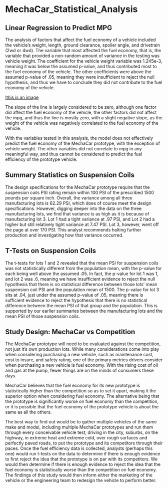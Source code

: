 # MechaCar_Statistical_Analysis
## Linear Regression to Predict MPG
The analysis of factors that affect the fuel economy of a vehicle included the vehicle’s weight, length, ground clearance, spoiler angle, and drivetrain (2wd or 4wd). The variable that most affected the fuel economy, that is, the variable that provided a non-random amount of variance in the testing was vehicle weight. The coefficient for the vehicle weight variable was 1.245e-3, meaning it was below the assumed p-value, and thus contributed most to the fuel economy of the vehicle. The other coefficients were above the assumed p-value of .05, meaning they were insufficient to reject the null hypothesis, and thus we have to conclude they did not contribute to the fuel economy of the vehicle. 

[!this is an image](https://github.com/BartBachrach/MechaCar_Statistical_Analysis/blob/main/Screen%20Shot%202022-06-21%20at%202.30.05%20PM.png)

The slope of the line is largely considered to be zero, although one factor did affect the fuel economy of the vehicle, the other factors did not affect the mpg, and thus the line is mostly zero, with a slight negative slope, as the weight of the vehicle was negatively correlated to the fuel economy of the vehicle.

With the variables tested in this analysis, the model does not effectively predict the fuel economy of the MechaCar prototype, with the exception of vehicle weight. The other variables did not correlate to mpg in any meaningful way, and thus cannot be considered to predict the fuel efficiency of the prototype vehicle. 

## Summary Statistics on Suspension Coils
The design specifications for the MechaCar prototype require that the suspension coils PSI rating remain within 100 PSI of the prescribed 1500 pounds per square inch. Overall, the variance among all three manufacturing lots is 62.29 PSI, which does of course meet the design specifications. 
However, digging deeper into the data on the three manufacturing lots, we find that variance is as high as it is because of manufacturing lot 3. Lot 1 had a tight variance at .97 PSI, and Lot 2 had a higher but still relatively tight variance at 7.47 PSI. Lot 3, however, went off the page at over 170 PSI. This analyst recommends halting further production and investigating how that variance occurred. 

## T-Tests on Suspension Coils
The t-tests for lots 1 and 2 revealed that the mean PSI for suspension coils was not statistically different from the population mean, with the p-value for each being well above the assumed .05. In fact, the p-value for lot 1 was 1, and lot 2 was .6, meaning we have insufficient evidence to reject the null hypothesis that there is no statistical difference between those lots’ mean suspension coil PSI and the population mean of 1500. 
The p-value for lot 3 sits at .04, just under the assumed p-value of .05, meaning there is sufficient evidence to reject the hypothesis that there is no statistical difference between the mean PSI of that group and the population. This is supported by our earlier summaries between the manufacturing lots and the mean PSI of those suspension coils. 

## Study Design: MechaCar vs Competition
The MechaCar prototype will need to be evaluated against the competition, not just it’s own production lots. While many considerations come into play when considering purchasing a new vehicle, such as maintenance cost, cost to insure, and safety rating, one of the primary metrics drivers consider when purchasing a new vehicle is fuel economy. With the rising cost of oil and gas at the pump, fewer things are on the minds of consumers these days. 

MechaCar believes that the fuel economy for its new prototype is statistically higher than the competition so as to set it apart, making it the superior option when considering fuel economy. The alternative being that the prototype is significantly worse on fuel economy than the competition, or it is possible that the fuel economy of the prototype vehicle is about the same as all the others. 

The best way to find out would be to gather multiple vehicles of the same make and model, including multiple MechaCar prototypes and run them through every conceivable vehicle test, driving in the city, suburbs, on the highway, in extreme heat and extreme cold, over rough surfaces and perfectly paved roads, to put the prototype and its competitors through their paces. Once the fuel efficiency data is collected, analysts (perhaps this one) would run t-tests on the data to determine if there is enough evidence to first reject the idea that the prototype is on par with its competitors. We would then determine if there is enough evidence to reject the idea that the fuel economy is statistically worse than the competition on fuel economy. The findings of this study would then inform either the marketing of the vehicle or the engineering team to redesign the vehicle to perform better.
